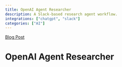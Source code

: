 ```yaml
---
title: OpenAI Agent Researcher
description: A Slack-based research agent workflow.
integrations: ["chatgpt", "slack"]
categories: ["AI"]
---
```


[Blog Post](https://autokitteh.com/technical-blog/building-stateful-ai-research-agent-with-openai-agents/)

# OpenAI Agent Researcher
